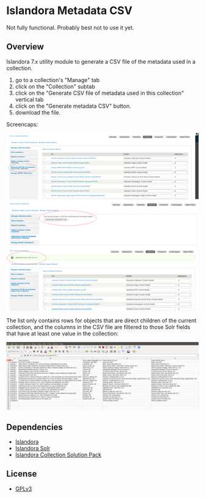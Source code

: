 # Islandora Metadata CSV

Not fully functional. Probably best not to use it yet.

## Overview

Islandora 7.x utility module to generate a CSV file of the metadata used in a collection.

1. go to a collection's "Manage" tab
1. click on the "Collection" subtab
1. click on the "Generate CSV file of metadata used in this collection" vertical tab
1. click on the "Generate metadata CSV" button.
1. download the file.

Screencaps:

![The menu](docs/images/collection_menu.png)
![The button](docs/images/collection_button.png)
![The link](docs/images/collection_download.png)

The list only contains rows for objects that are direct children of the current collection, and the columns in the CSV file are filtered to those Solr fields that have at least one value in the collection:

![Sample CSV](docs/images/csv.png)

## Dependencies

* [Islandora](https://github.com/Islandora/islandora)
* [Islandora Solr](https://github.com/Islandora/islandora_solr_search)
* [Islandora Collection Solution Pack](https://github.com/Islandora/islandora_solution_pack_collection)

## License

* [GPLv3](http://www.gnu.org/licenses/gpl-3.0.txt)
